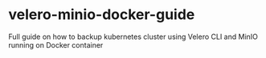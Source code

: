 # velero-minio-docker-guide
Full guide on how to backup kubernetes cluster using Velero CLI and MinIO running on Docker container
